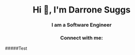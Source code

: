 <h1 align="center">Hi 👋, I'm Darrone Suggs</h1>
<h3 align="center">I am a Software Engineer</h3>

<h3 align="center">Connect with me:</h3>
<p align="left">
</p>



#####Test
